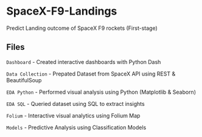 # SpaceX-F9-Landings

Predict Landing outcome of SpaceX F9 rockets (First-stage)

## Files

`Dashboard` - Created interactive dashboards with Python Dash

`Data Collection` - Prepated Dataset from SpaceX API using REST & BeautifulSoup

`EDA Python` - Performed visual analysis using Python (Matplotlib & Seaborn)

`EDA SQL` - Queried dataset using SQL to extract insights

`Folium` - Interactive visual analytics using Folium Map

`Models` - Predictive Analysis using Classification Models
